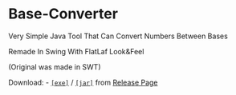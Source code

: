 # Base-Converter
Very Simple Java Tool That Can Convert Numbers Between Bases 

Remade In Swing With FlatLaf Look&Feel

(Original was made in SWT)

 Download: - [`[exe]`](https://github.com/Araxeus/Base-Converter/releases/download/v1.0/Base-Converter-1.0.exe) / [`[jar]`](https://github.com/Araxeus/Base-Converter/releases/download/v1.0/Base-Converter-1.0.jar) from [Release Page](https://github.com/Araxeus/Base-Converter/releases/tag/v1.0)
